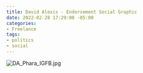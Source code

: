 ```yaml
---
title: David Alexis - Endorsement Social Graphic
date: 2022-02-28 17:29:00 -05:00
categories:
- Freelance
tags:
- politics
- social
---
```


![DA_Phara_IGFB.jpg](/uploads/DA_Phara_IGFB.jpg)